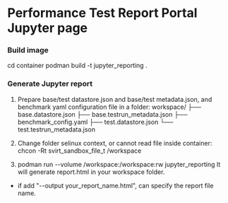 # Performance Test Report Portal Jupyter page

### Build image
cd container
podman build -t jupyter_reporting .

### Generate Jupyter report
1. Prepare base/test datastore.json and base/test metadata.json, and benchmark yaml configuration file in a folder:
workspace/
├── base.datastore.json
├── base.testrun_metadata.json
├── benchmark_config.yaml
├── test.datastore.json
└── test.testrun_metadata.json

2. Change folder selinux context, or cannot read file inside container:
chcon -Rt svirt_sandbox_file_t /workspace

3. podman run --volume /workspace:/workspace:rw jupyter_reporting 
It will generate report.html in your workspace folder.
* if add "--output your_report_name.html", can specify the report file name.
